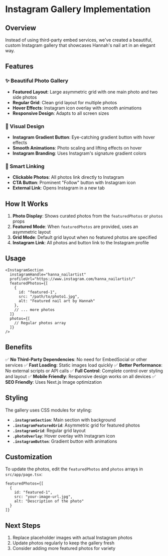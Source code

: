 # Instagram Gallery Implementation

## Overview

Instead of using third-party embed services, we've created a beautiful, custom Instagram gallery that showcases Hannah's nail art in an elegant way.

## Features

### ✨ Beautiful Photo Gallery
- **Featured Layout**: Large asymmetric grid with one main photo and two side photos
- **Regular Grid**: Clean grid layout for multiple photos
- **Hover Effects**: Instagram icon overlay with smooth animations
- **Responsive Design**: Adapts to all screen sizes

### 🎨 Visual Design
- **Instagram Gradient Button**: Eye-catching gradient button with hover effects
- **Smooth Animations**: Photo scaling and lifting effects on hover
- **Instagram Branding**: Uses Instagram's signature gradient colors

### 🔗 Smart Linking
- **Clickable Photos**: All photos link directly to Instagram
- **CTA Button**: Prominent "Follow" button with Instagram icon
- **External Link**: Opens Instagram in a new tab

## How It Works

1. **Photo Display**: Shows curated photos from the `featuredPhotos` or `photos` props
2. **Featured Mode**: When `featuredPhotos` are provided, uses an asymmetric layout
3. **Grid Mode**: Default grid layout when no featured photos are specified
4. **Instagram Link**: All photos and button link to the Instagram profile

## Usage

```tsx
<InstagramSection
  instagramHandle="hanna_nailartist"
  profileUrl="https://www.instagram.com/hanna_nailartist/"
  featuredPhotos={[
    {
      id: "featured-1",
      src: "/path/to/photo1.jpg",
      alt: "Featured nail art by Hannah"
    },
    // ... more photos
  ]}
  photos={[
    // Regular photos array
  ]}
/>
```

## Benefits

✅ **No Third-Party Dependencies**: No need for EmbedSocial or other services
✅ **Fast Loading**: Static images load quickly
✅ **Better Performance**: No external scripts or API calls
✅ **Full Control**: Complete control over styling and layout
✅ **Mobile Friendly**: Responsive design works on all devices
✅ **SEO Friendly**: Uses Next.js Image optimization

## Styling

The gallery uses CSS modules for styling:
- **`.instagramSection`**: Main section with background
- **`.instagramFeaturedGrid`**: Asymmetric grid for featured photos
- **`.instagramGrid`**: Regular grid layout
- **`.photoOverlay`**: Hover overlay with Instagram icon
- **`.instagramButton`**: Gradient button with animations

## Customization

To update the photos, edit the `featuredPhotos` and `photos` arrays in `src/app/page.tsx`:

```tsx
featuredPhotos={[
  {
    id: "featured-1",
    src: "your-image-url.jpg",
    alt: "Description of the photo"
  }
]}
```

## Next Steps

1. Replace placeholder images with actual Instagram photos
2. Update photos regularly to keep the gallery fresh
3. Consider adding more featured photos for variety
